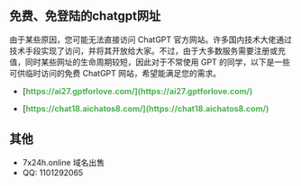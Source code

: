## 免费、免登陆的chatgpt网址

由于某些原因，您可能无法直接访问 ChatGPT 官方网站。许多国内技术大佬通过技术手段实现了访问，并将其开放给大家。不过，由于大多数服务需要注册或充值，同时某些网址的生命周期较短，因此对于不常使用 GPT 的同学，以下是一些可供临时访问的免费 ChatGPT 网站，希望能满足您的需求。

- [https://ai27.gptforlove.com/](https://ai27.gptforlove.com/)

- [https://chat18.aichatos8.com/](https://chat18.aichatos8.com/)


## 其他

- 7x24h.online 域名出售
- QQ: 1101292065



<style>
    a {
        color: #4CAF50;
        text-decoration: none;
        font-weight: bold;
    }
    
    a:hover {
        text-decoration: underline;
    }

    .button {
        display: inline-block;
        padding: 10px 20px;
        background-color: #4CAF50;
        color: white;
        border-radius: 5px;
        text-decoration: none;
        transition: background-color 0.3s;
    }

    .button:hover {
        background-color: #45a049;
    }

    .card {
        border: 1px solid #ddd;
        border-radius: 5px;
        padding: 15px;
        margin: 10px;
        width: 300px;
        display: inline-block;
    }

    .card h3 {
        margin: 0;
    }
</style>
